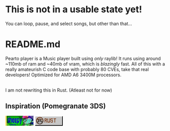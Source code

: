 # This is not in a usable state yet!
You can loop, pause, and select songs, but other than that...
# README.md

Pearto player is a Music player built using *only* raylib! It runs using around ~110mb of ram and ~40mb of vram, which is *blazingly* fast. All of this with a really amateurish C code base with probably 80 CVEs, take that real developers! Optimized for AMD A6 3400M processors.

<br>I am not rewriting this in Rust. (Atleast not for now)

## Inspiration (Pomegranate 3DS)
[<img src="./readmestuf/88x31.jpg">](<https://sheepy.moe>)
[<img src="./readmestuf/funny.gif">](<https://colorcomputerarchive.com/repo/Documents/Books/The%20C%20Programming%20Language%20%28Kernighan%20Ritchie%29.pdf>)